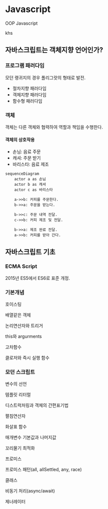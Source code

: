 # Javascript
OOP Javascript

khs

## 자바스크립트는 객체지향 언어인가?

### 프로그램 패러다임

모던 랭귀지의 경우 폴리그랏의 형태로 발전.

* 절차지향 패러다임
* 객체지향 패러다임
* 함수형 패러다임

### 객체

객체는 다른 객체와 협력하여 역할과 책임을 수행한다.

#### 객체의 상호작용
* 손님: 음료 주문
* 캐셔: 주문 받기
* 바리스타: 음료 제조

```mermaid
sequenceDiagram
    actor a as 손님
    actor b as 캐셔
    actor c as 바리스타

    a->>b: 커피를 주문한다.
    b->>a: 주문을 받는다.

    b->>c: 주문 내역 전달.
    c->>b: 커피 제조 및 전달.

    b->>a: 제조 완료 전달.
    a->>b: 커피를 받아 간다.
```

## 자바스크립트 기초

### ECMA Script

2015년 ES5에서 ES6로 표준 개정.

### 기본개념

호이스팅

배열같은 객체

논리연산자와 트리거

this와 argurments

고차함수

클로저와 즉시 실행 함수

### 모던 스크립트

변수의 선언

템플릿 리터럴

디스트럭처링과 객체의 간편표기법

펼침연산자

화살표 함수

매개변수 기본값과 나머지값

꼬리물기 최적화

프로미스

프로미스 패턴(all, allSettled, any, race)

클래스

비동기 처리(async/await)

제너레이터
